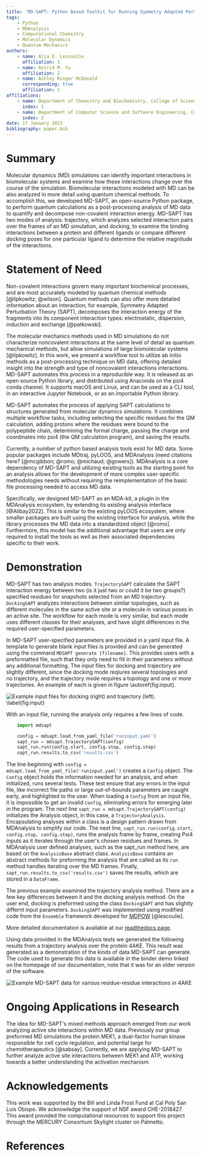 ```yaml
---
title: 'MD-SAPT: Python Based Toolkit for Running Symmetry Adapted Perturbation Theory Calculations on Molecular Dynamics Trajectories'
tags:
    - Python
    - MDAnalysis
    - Computational Chemistry
    - Molecular Dynamics
    - Quantum Mechanics
authors:
    - name: Alia E. Lescoulie
      affiliation: 1
    - name: Astrid M. Yu
      affiliation: 2
    - name: Ashley Ringer McDonald
      corresponding: true
      affiliation: 1
affiliations:
    - name: Department of Chemistry and Biochemistry, College of Science and Mathematics, California Polytechnic State University, San Luis Obispo, CA, 93407 
      index: 1
    - name: Department of Computer Science and Software Engineering, College of Engineering, California Polytechnic State University, San Luis Obispo, CA, 93407 
      index: 2
date: 17 January 2023
bibliography: paper.bib
---
```


# Summary
Molecular dynamics (MD) simulations can identify important interactions in biomolecular systems and examine how these interactions change over the course of the simulation.
Biomolecular interactions modeled with MD can be also analyzed in more detail using quantum chemical methods. 
To accomplish this, we developed MD-SAPT, an open-source Python package, to perform quantum calculations as a post-processing analysis of MD data to quantify and decompose non-covalent interaction energy.
MD-SAPT has two modes of analysis: trajectory, which analyzes selected interaction pairs over the frames of an MD simulation, and docking, to examine the binding interactions between a protein and different ligands or compare different docking poses for one particular ligand to determine the relative magnitude of the interactions.

# Statement of Need
Non-covalent interactions govern many important biochemical processes, and are most accurately modeled by quantum chemical methods [@lipkowitz; @wilson].
Quantum methods can also offer more detailed information about an interaction; for example, 
Symmetry Adapted Perturbation Theory (SAPT), decomposes the interaction energy of the fragments into its component interaction types: electrostatic, dispersion, induction and exchange [@patkowski].

The molecular mechanics methods used in MD simulations do not characterize noncovalent interactions at the same level of detail as quantum mechanical methods, but allow simulations of large biomolecular systems [@lipkowitz].
In this work, we present a workflow tool to utilize ab initio methods as a post-processing technique on MD data, offering detailed insight into the strength and type of noncovalent interactions interactions.
MD-SAPT automates this process in a reproducible way.
It is released as an open source Python library, and distributed using Anaconda on the psi4 conda channel.
It supports macOS and Linux, and can be used as a CLI tool, in an interactive Jupyter Notebook, or as an importable Python library. 

MD-SAPT automates the process of applying SAPT calculations to structures generated from molecular dynamics simulations.  It combines multiple workflow tasks, including selecting the specific residues for the QM calculation, adding protons where the residues were bound to the polypeptide chain, determining the formal charge, passing the charge and coordinates into psi4 (the QM calculation program), and saving the results. 

Currently, a number of python based analysis tools exist for MD data.  Some popular packages include 
MDtraj, pyLOOS, and MDAnalysis (need citations here? [@mcgibbon; @romo; @michaud; @gowers]).  MDAnalysis is a core dependency of MD-SAPT and utilizing existing tools as the starting point for an analysis allows for the development of more complex user-specific methodologies needs without requiring the reimplementation of the basic file processing needed to access MD data.

Specifically, we designed MD-SAPT as an MDA-kit, a plugin in the MDAnalysis ecosystem, by extending its existing analysis interface [@Alibay2022].
This is similar to the existing pyLOOS ecosystem, where smaller packages are built using the existing interface for analysis, while the library processes the MD data into a standardized object [@romo].
Furthermore, this model has the additional advantage that users are only required to install the tools as well as their associated dependencies specific to their work.

# Demonstration

MD-SAPT has two analysis modes. `TrajectorySAPT` calculate the SAPT interaction energy between two (is it just two or could it be two groups?) specified residues for snapshots selected from an MD trajectory. `DockingSAPT` analyzes interactions between similar topologies, such as different molecules in the same active site or a molecule in various poses in an active site.
The workflow for each mode is very similar, but each mode uses different classes for their analyses, and have slight differences in the required user-specified parameters.

In MD-SAPT user-specified parameters are provided in a yaml input file.
A template to generate blank input files is provided and can be generated using the command `MDSAPT generate [filename]`.
This provides users with a preformatted file, such that they only need to fill in their parameters without any additional formatting.
The input files for docking and trajectory are slightly different, since the docking mode reqiures several topologies and no trajectory, and the trajectory mode requires a topology and one or more trajectories. An example of each is given in figure \autoref{fig:input}.

![Example input files for docking (right) and trajectory (left). \label{fig:input}](figures/inputs.png)

With an input file, running the analysis only requires a few lines of code.

```Python
    import mdsapt

    config = mdsapt.load_from_yaml_file('runinput.yaml')
    sapt_run = mdsapt.TrajectorySAPT(config)
    sapt_run.run(config.start, config.stop, config.step)
    sapt_run.results.to_csv('results.csv')
```

The line beginning with  `config = mdsapt.load_from_yaml_file('runinput.yaml')` creates a `Config` object.
The `Config` object holds the information needed for an analysis, and when initialized, runs several tests.
These test ensure that any errors in the input file, like incorrect file paths or large out-of-bounds parameters are caught early, and highlighted to the user.
When loading a `Config` from an input file, it is impossible to get an invalid `Config`, eliminating errors for emerging later in the program. The next line `sapt_run = mdsapt.TrajectorySAPT(config)` initializes the Analysis object, in this case, a `TrajectoryAnalysis`.
Encapsulating analyses within a class is a design pattern drawn from MDAnalysis to simplify our code.
The next line, `sapt_run.run(config.start, config.stop, config.step)`, runs the analysis frame by frame, creating Psi4 inputs as it iterates through the user's chosen residues and frames.
In MDAnalysis user defined analyses, such as the sapt_run method here, are based on the `AnalysisBase` abstract class.
`AnalysisBase` contains an abstract methods for preforming the analysis that are called as its `run` method handles iterating over the MD frames.
Finally,  `sapt_run.results.to_csv('results.csv')` saves the results, which are stored in a `DataFrame`.

The previous example examined the trajectory analysis method.  There are a few key differences between it and the docking analysis method. On the user end, docking is preformed using the class `DockingSAPT` and has slightly differnt input parameters.
`DockingSAPT` was implemented using modified code from the `Ensemble` framework developed for [MDPOW](mdpow.readthedocs.io) [@lescoulie].

More detailed documentation is available at our [readthedocs page](mdsapt.readthedocs.io).

Using data provided in the MDAnalysis tests we generated the following results from a trajectory analysis over the protein 4AKE. This result was generated as a demonstration of the kinds of data MD-SAPT can generate. The code used to generate this data is available in the binder demo linked on the homepage of our documentation, note that it was for an older version of the software.

![Example MD-SAPT data for various residue-residue interactions in 4AKE](figures/demo.png)

# Ongoing Applications in Research

The idea for MD-SAPT's mixed methods approach emerged from our work analyzing active site interactions within MD data.
Previously our group preformed MD simulations the protein MEK1, a dual-factor human kinase responsible for cell cycle regulation, and potential targe for chemotherapeutics [@sabsay].
Currently, we are applying MD-SAPT to further analyze active site interactions between MEK1 and ATP, working towards a better understanding the activation mechanism.

# Acknowledgements

This work was supported by the Bill and Linda Frost Fund at Cal Poly San Luis Obispo.
We acknowledge the support of NSF award CHE-2018427. This award provided the computational resources to support this project through the MERCURY Consortium Skylight cluster on Palmetto.
# References
